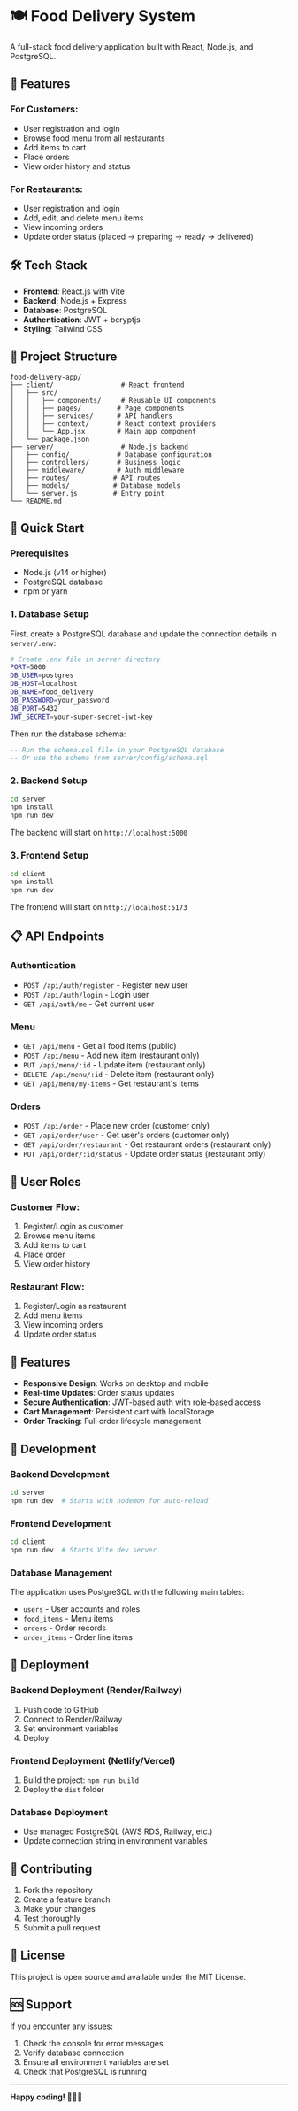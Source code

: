 # 🍽️ Food Delivery System

A full-stack food delivery application built with React, Node.js, and PostgreSQL.

## 🚀 Features

### For Customers:
- User registration and login
- Browse food menu from all restaurants
- Add items to cart
- Place orders
- View order history and status

### For Restaurants:
- User registration and login
- Add, edit, and delete menu items
- View incoming orders
- Update order status (placed → preparing → ready → delivered)

## 🛠️ Tech Stack

- **Frontend**: React.js with Vite
- **Backend**: Node.js + Express
- **Database**: PostgreSQL
- **Authentication**: JWT + bcryptjs
- **Styling**: Tailwind CSS

## 📁 Project Structure

```
food-delivery-app/
├── client/                 # React frontend
│   ├── src/
│   │   ├── components/     # Reusable UI components
│   │   ├── pages/         # Page components
│   │   ├── services/      # API handlers
│   │   ├── context/       # React context providers
│   │   └── App.jsx        # Main app component
│   └── package.json
├── server/                 # Node.js backend
│   ├── config/            # Database configuration
│   ├── controllers/       # Business logic
│   ├── middleware/        # Auth middleware
│   ├── routes/           # API routes
│   ├── models/           # Database models
│   └── server.js         # Entry point
└── README.md
```

## 🚀 Quick Start

### Prerequisites
- Node.js (v14 or higher)
- PostgreSQL database
- npm or yarn

### 1. Database Setup

First, create a PostgreSQL database and update the connection details in `server/.env`:

```bash
# Create .env file in server directory
PORT=5000
DB_USER=postgres
DB_HOST=localhost
DB_NAME=food_delivery
DB_PASSWORD=your_password
DB_PORT=5432
JWT_SECRET=your-super-secret-jwt-key
```

Then run the database schema:

```sql
-- Run the schema.sql file in your PostgreSQL database
-- Or use the schema from server/config/schema.sql
```

### 2. Backend Setup

```bash
cd server
npm install
npm run dev
```

The backend will start on `http://localhost:5000`

### 3. Frontend Setup

```bash
cd client
npm install
npm run dev
```

The frontend will start on `http://localhost:5173`

## 📋 API Endpoints

### Authentication
- `POST /api/auth/register` - Register new user
- `POST /api/auth/login` - Login user
- `GET /api/auth/me` - Get current user

### Menu
- `GET /api/menu` - Get all food items (public)
- `POST /api/menu` - Add new item (restaurant only)
- `PUT /api/menu/:id` - Update item (restaurant only)
- `DELETE /api/menu/:id` - Delete item (restaurant only)
- `GET /api/menu/my-items` - Get restaurant's items

### Orders
- `POST /api/order` - Place new order (customer only)
- `GET /api/order/user` - Get user's orders (customer only)
- `GET /api/order/restaurant` - Get restaurant orders (restaurant only)
- `PUT /api/order/:id/status` - Update order status (restaurant only)

## 👥 User Roles

### Customer Flow:
1. Register/Login as customer
2. Browse menu items
3. Add items to cart
4. Place order
5. View order history

### Restaurant Flow:
1. Register/Login as restaurant
2. Add menu items
3. View incoming orders
4. Update order status

## 🎨 Features

- **Responsive Design**: Works on desktop and mobile
- **Real-time Updates**: Order status updates
- **Secure Authentication**: JWT-based auth with role-based access
- **Cart Management**: Persistent cart with localStorage
- **Order Tracking**: Full order lifecycle management

## 🔧 Development

### Backend Development
```bash
cd server
npm run dev  # Starts with nodemon for auto-reload
```

### Frontend Development
```bash
cd client
npm run dev  # Starts Vite dev server
```

### Database Management
The application uses PostgreSQL with the following main tables:
- `users` - User accounts and roles
- `food_items` - Menu items
- `orders` - Order records
- `order_items` - Order line items

## 🚀 Deployment

### Backend Deployment (Render/Railway)
1. Push code to GitHub
2. Connect to Render/Railway
3. Set environment variables
4. Deploy

### Frontend Deployment (Netlify/Vercel)
1. Build the project: `npm run build`
2. Deploy the `dist` folder

### Database Deployment
- Use managed PostgreSQL (AWS RDS, Railway, etc.)
- Update connection string in environment variables

## 🤝 Contributing

1. Fork the repository
2. Create a feature branch
3. Make your changes
4. Test thoroughly
5. Submit a pull request

## 📝 License

This project is open source and available under the MIT License.

## 🆘 Support

If you encounter any issues:
1. Check the console for error messages
2. Verify database connection
3. Ensure all environment variables are set
4. Check that PostgreSQL is running

---

**Happy coding! 🍕🍔🍜** 